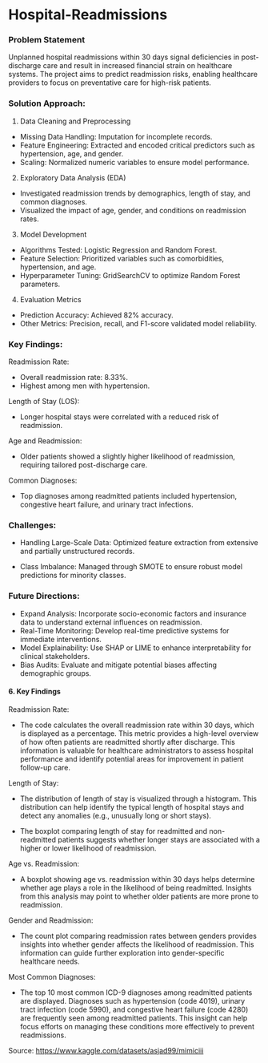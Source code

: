 # Hospital-Readmissions

### Problem Statement

Unplanned hospital readmissions within 30 days signal deficiencies in post-discharge care and result in increased financial strain on healthcare systems. The project aims to predict readmission risks, enabling healthcare providers to focus on preventative care for high-risk patients.

### Solution Approach:

1. Data Cleaning and Preprocessing
- Missing Data Handling: Imputation for incomplete records.
- Feature Engineering: Extracted and encoded critical predictors such as hypertension, age, and gender.
- Scaling: Normalized numeric variables to ensure model performance.

2. Exploratory Data Analysis (EDA)
- Investigated readmission trends by demographics, length of stay, and common diagnoses.
- Visualized the impact of age, gender, and conditions on readmission rates.

3. Model Development
- Algorithms Tested: Logistic Regression and Random Forest.
- Feature Selection: Prioritized variables such as comorbidities, hypertension, and age.
- Hyperparameter Tuning: GridSearchCV to optimize Random Forest parameters.

4. Evaluation Metrics
- Prediction Accuracy: Achieved 82% accuracy.
- Other Metrics: Precision, recall, and F1-score validated model reliability.

### Key Findings:

Readmission Rate:
- Overall readmission rate: 8.33%.
- Highest among men with hypertension.

Length of Stay (LOS):
- Longer hospital stays were correlated with a reduced risk of readmission.

Age and Readmission:
- Older patients showed a slightly higher likelihood of readmission, requiring tailored post-discharge care.

Common Diagnoses:
- Top diagnoses among readmitted patients included hypertension, congestive heart failure, and urinary tract infections.

### Challenges: 

- Handling Large-Scale Data: Optimized feature extraction from extensive and partially unstructured records.

- Class Imbalance: Managed through SMOTE to ensure robust model predictions for minority classes.

### Future Directions: 

- Expand Analysis: Incorporate socio-economic factors and insurance data to understand external influences on readmission.
- Real-Time Monitoring: Develop real-time predictive systems for immediate interventions.
- Model Explainability: Use SHAP or LIME to enhance interpretability for clinical stakeholders.
- Bias Audits: Evaluate and mitigate potential biases affecting demographic groups.



#### 6. Key Findings
      
Readmission Rate:

- The code calculates the overall readmission rate within 30 days, which is displayed as a percentage. This metric provides a high-level overview of how often patients are readmitted shortly after discharge. This information is valuable for healthcare administrators to assess hospital performance and identify potential areas for improvement in patient follow-up care.

Length of Stay:

- The distribution of length of stay is visualized through a histogram. This distribution can help identify the typical length of hospital stays and detect any anomalies (e.g., unusually long or short stays).

- The boxplot comparing length of stay for readmitted and non-readmitted patients suggests whether longer stays are associated with a higher or lower likelihood of readmission.

Age vs. Readmission:

- A boxplot showing age vs. readmission within 30 days helps determine whether age plays a role in the likelihood of being readmitted. Insights from this analysis may point to whether older patients are more prone to readmission.

Gender and Readmission:

- The count plot comparing readmission rates between genders provides insights into whether gender affects the likelihood of readmission. This information can guide further exploration into gender-specific healthcare needs.

Most Common Diagnoses:

- The top 10 most common ICD-9 diagnoses among readmitted patients are displayed. Diagnoses such as hypertension (code 4019), urinary tract infection (code 5990), and congestive heart failure (code 4280) are frequently seen among readmitted patients. This insight can help focus efforts on managing these conditions more effectively to prevent readmissions.

Source: https://www.kaggle.com/datasets/asjad99/mimiciii

